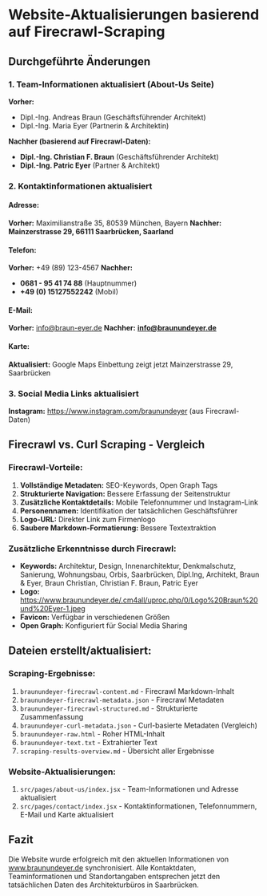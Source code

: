 # Website-Aktualisierungen basierend auf Firecrawl-Scraping

## Durchgeführte Änderungen

### 1. Team-Informationen aktualisiert (About-Us Seite)
**Vorher:**
- Dipl.-Ing. Andreas Braun (Geschäftsführender Architekt)
- Dipl.-Ing. Maria Eyer (Partnerin & Architektin)

**Nachher (basierend auf Firecrawl-Daten):**
- **Dipl.-Ing. Christian F. Braun** (Geschäftsführender Architekt)
- **Dipl.-Ing. Patric Eyer** (Partner & Architekt)

### 2. Kontaktinformationen aktualisiert

#### Adresse:
**Vorher:** Maximilianstraße 35, 80539 München, Bayern
**Nachher:** **Mainzerstrasse 29, 66111 Saarbrücken, Saarland**

#### Telefon:
**Vorher:** +49 (89) 123-4567
**Nachher:** 
- **0681 - 95 41 74 88** (Hauptnummer)
- **+49 (0) 15127552242** (Mobil)

#### E-Mail:
**Vorher:** info@braun-eyer.de
**Nachher:** **info@braunundeyer.de**

#### Karte:
**Aktualisiert:** Google Maps Einbettung zeigt jetzt Mainzerstrasse 29, Saarbrücken

### 3. Social Media Links aktualisiert
**Instagram:** https://www.instagram.com/braunundeyer (aus Firecrawl-Daten)

## Firecrawl vs. Curl Scraping - Vergleich

### Firecrawl-Vorteile:
1. **Vollständige Metadaten:** SEO-Keywords, Open Graph Tags
2. **Strukturierte Navigation:** Bessere Erfassung der Seitenstruktur
3. **Zusätzliche Kontaktdetails:** Mobile Telefonnummer und Instagram-Link
4. **Personennamen:** Identifikation der tatsächlichen Geschäftsführer
5. **Logo-URL:** Direkter Link zum Firmenlogo
6. **Saubere Markdown-Formatierung:** Bessere Textextraktion

### Zusätzliche Erkenntnisse durch Firecrawl:
- **Keywords:** Architektur, Design, Innenarchitektur, Denkmalschutz, Sanierung, Wohnungsbau, Orbis, Saarbrücken, Dipl.Ing, Architekt, Braun & Eyer, Braun Christian, Christian F. Braun, Patric Eyer
- **Logo:** https://www.braunundeyer.de/.cm4all/uproc.php/0/Logo%20Braun%20und%20Eyer-1.jpeg
- **Favicon:** Verfügbar in verschiedenen Größen
- **Open Graph:** Konfiguriert für Social Media Sharing

## Dateien erstellt/aktualisiert:

### Scraping-Ergebnisse:
1. `braunundeyer-firecrawl-content.md` - Firecrawl Markdown-Inhalt
2. `braunundeyer-firecrawl-metadata.json` - Firecrawl Metadaten
3. `braunundeyer-firecrawl-structured.md` - Strukturierte Zusammenfassung
4. `braunundeyer-curl-metadata.json` - Curl-basierte Metadaten (Vergleich)
5. `braunundeyer-raw.html` - Roher HTML-Inhalt
6. `braunundeyer-text.txt` - Extrahierter Text
7. `scraping-results-overview.md` - Übersicht aller Ergebnisse

### Website-Aktualisierungen:
1. `src/pages/about-us/index.jsx` - Team-Informationen und Adresse aktualisiert
2. `src/pages/contact/index.jsx` - Kontaktinformationen, Telefonnummern, E-Mail und Karte aktualisiert

## Fazit
Die Website wurde erfolgreich mit den aktuellen Informationen von www.braunundeyer.de synchronisiert. Alle Kontaktdaten, Teaminformationen und Standortangaben entsprechen jetzt den tatsächlichen Daten des Architekturbüros in Saarbrücken.
